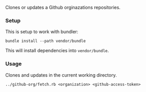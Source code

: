 Clones or updates a Github orginazations repositories.

### Setup

This is setup to work with bundler:

    bundle install --path vendor/bundle

This will install dependencies into `vendor/bundle`.

### Usage

Clones and updates in the current working directory.

    ../github-org/fetch.rb <organization> <github-access-token>
